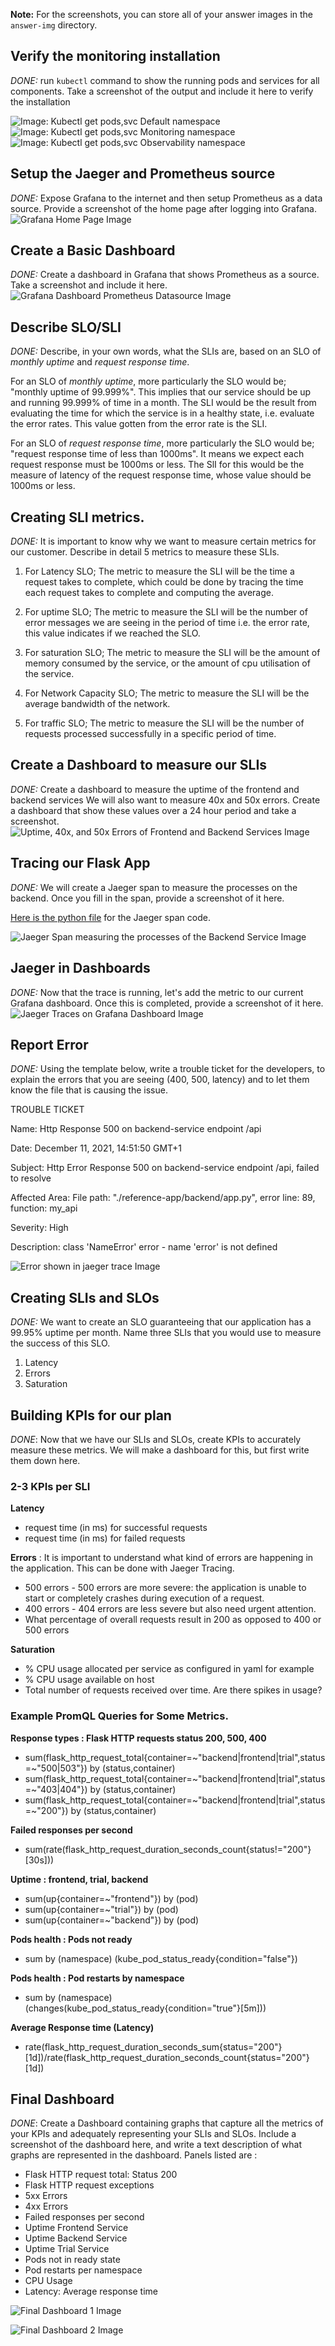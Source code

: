 **Note:** For the screenshots, you can store all of your answer images in the `answer-img` directory.

## Verify the monitoring installation

*DONE:* run `kubectl` command to show the running pods and services for all components. Take a screenshot of the output and include it here to verify the installation

![Image: Kubectl get pods,svc Default namespace](https://github.com/EmekaMomodu/metrics-dashboard/blob/main/answer-img/kubectl-get-pods-svc-n-default.png "Pods and Services for Default namespace")
![Image: Kubectl get pods,svc Monitoring namespace](https://github.com/EmekaMomodu/metrics-dashboard/blob/main/answer-img/kubectl-get-pods-svc-n-moniroring.png "Pods and Services for Monitoring namespace")
![Image: Kubectl get pods,svc Observability namespace](https://github.com/EmekaMomodu/metrics-dashboard/blob/main/answer-img/kubectl-get-pods-svc-n-observability.png "Pods and Services for Observability namespace")

## Setup the Jaeger and Prometheus source
*DONE:* Expose Grafana to the internet and then setup Prometheus as a data source. Provide a screenshot of the home page after logging into Grafana.
![Grafana Home Page Image](https://github.com/EmekaMomodu/metrics-dashboard/blob/main/answer-img/grafana-home-page.png "Grafana Home Page")

## Create a Basic Dashboard
*DONE:* Create a dashboard in Grafana that shows Prometheus as a source. Take a screenshot and include it here.
![Grafana Dashboard Prometheus Datasource Image](https://github.com/EmekaMomodu/metrics-dashboard/blob/main/answer-img/sample-grafana-dashboard-with-prometheus-datasource.png "Grafana Dashboard with Prometheus Datasource")

## Describe SLO/SLI
*DONE:* Describe, in your own words, what the SLIs are, based on an SLO of *monthly uptime* and *request response time*.

For an SLO of  *monthly uptime*, more particularly the SLO would be;  "monthly uptime of 99.999%".
This implies that our service should be up and running 99.999% of time in a month.
The SLI would be the result from evaluating the time for which the service is in a healthy state, i.e. evaluate the error rates. 
This value gotten from the error rate is the SLI.

For an SLO of *request response time*, more particularly the SLO would be;  "request response time of less than 1000ms".
It means we expect each request response must be 1000ms or less. The SlI for this would be the measure of latency
of the request response time, whose value should be 1000ms or less.

## Creating SLI metrics.
*DONE:* It is important to know why we want to measure certain metrics for our customer. Describe in detail 5 metrics to measure these SLIs.

1. For Latency SLO; The metric to measure the SLI will be the time a request takes to complete, which could be done by 
tracing the time each request takes to complete and computing the average.

2. For uptime SLO; The metric to measure the SLI will be the number of error messages we are seeing in the period of time
i.e. the error rate, this value indicates if we reached the SLO.

3. For saturation SLO; The metric to measure the SLI will be the amount of memory consumed by the service, or
the amount of cpu utilisation of the service.

4. For Network Capacity SLO; The metric to measure the SLI will be the average bandwidth of the network.

5. For traffic SLO; The metric to measure the SLI will be the number of requests processed successfully in a specific period of time.

## Create a Dashboard to measure our SLIs
*DONE:* Create a dashboard to measure the uptime of the frontend and backend services We will also want to measure 40x and 50x errors. Create a dashboard that show these values over a 24 hour period and take a screenshot.
![Uptime, 40x, and 50x Errors of Frontend and Backend Services Image](https://github.com/EmekaMomodu/metrics-dashboard/blob/main/answer-img/uptime-40x-50x-errors.png "Uptime, 40x, and 50x Errors of Frontend and Backend Services")

## Tracing our Flask App
*DONE:*  We will create a Jaeger span to measure the processes on the backend. Once you fill in the span, provide a screenshot of it here.

[Here is the python file](reference-app/backend/app.py) for the Jaeger span code.

![Jaeger Span measuring the processes of the Backend Service Image](https://github.com/EmekaMomodu/metrics-dashboard/blob/main/answer-img/Jaeger-Span-of-the-Backend-Service.png "Jaeger Span measuring the processes of the Backend Service")

## Jaeger in Dashboards
*DONE:* Now that the trace is running, let's add the metric to our current Grafana dashboard. Once this is completed, provide a screenshot of it here.
![Jaeger Traces on Grafana Dashboard Image](https://github.com/EmekaMomodu/metrics-dashboard/blob/main/answer-img/jaeger-traces-on-grafana-dashboard.png "Jaeger Traces on Grafana Dashboard")

## Report Error
*DONE:* Using the template below, write a trouble ticket for the developers, to explain the errors that you are seeing (400, 500, latency) and to let them know the file that is causing the issue.

TROUBLE TICKET

Name: Http Response 500 on backend-service endpoint /api

Date: December 11, 2021, 14:51:50 GMT+1

Subject: Http Error Response 500 on backend-service endpoint /api, failed to resolve

Affected Area:  File path: "./reference-app/backend/app.py", 
                error line:  89, 
                function: my_api

Severity: High

Description: class 'NameError' error  - name 'error' is not defined

![Error shown in jaeger trace Image](https://github.com/EmekaMomodu/metrics-dashboard/blob/main/answer-img/Error-shown-in-jaeger-trace.png "Error shown in jaeger trace")


## Creating SLIs and SLOs
*DONE:* We want to create an SLO guaranteeing that our application has a 99.95% uptime per month. Name three SLIs that you would use to measure the success of this SLO.

1. Latency
2. Errors
3. Saturation

## Building KPIs for our plan
*DONE*: Now that we have our SLIs and SLOs, create KPIs to accurately measure these metrics. We will make a dashboard for this, but first write them down here.

### 2-3 KPIs per SLI

**Latency**
- request time (in ms) for successful requests
- request time (in ms) for failed requests

**Errors** : It is important to understand what kind of errors are happening in the application. This can be done with Jaeger Tracing.
- 500 errors - 500 errors are more severe: the application is unable to start or completely crashes during execution of a request.
- 400 errors - 404 errors are less severe but also need urgent attention.
- What percentage of overall requests result in 200 as opposed to 400 or 500 errors

**Saturation**
- % CPU usage allocated per service as configured in yaml for example
- % CPU usage available on host
- Total number of requests received over time. Are there spikes in usage?

### Example PromQL Queries for Some Metrics.

**Response types : Flask HTTP requests status 200, 500, 400**
- sum(flask_http_request_total{container=~"backend|frontend|trial",status=~"500|503"}) by (status,container)
- sum(flask_http_request_total{container=~"backend|frontend|trial",status=~"403|404"}) by (status,container)
- sum(flask_http_request_total{container=~"backend|frontend|trial",status=~"200"}) by (status,container)

**Failed responses per second**
- sum(rate(flask_http_request_duration_seconds_count{status!="200"}[30s]))

**Uptime : frontend, trial, backend**
- sum(up{container=~"frontend"}) by (pod)
- sum(up{container=~"trial"}) by (pod)
- sum(up{container=~"backend"}) by (pod)

**Pods health : Pods not ready**
- sum by (namespace) (kube_pod_status_ready{condition="false"})

**Pods health : Pod restarts by namespace**
- sum by (namespace)(changes(kube_pod_status_ready{condition="true"}[5m]))

**Average Response time (Latency)**
- rate(flask_http_request_duration_seconds_sum{status="200"}[1d])/rate(flask_http_request_duration_seconds_count{status="200"}[1d])


## Final Dashboard
*DONE*: Create a Dashboard containing graphs that capture all the metrics of your KPIs and adequately representing your SLIs and SLOs. Include a screenshot of the dashboard here, and write a text description of what graphs are represented in the dashboard.
Panels listed are :
- Flask HTTP request total: Status 200
- Flask HTTP request exceptions
- 5xx Errors
- 4xx Errors
- Failed responses per second
- Uptime Frontend Service
- Uptime Backend Service
- Uptime Trial Service
- Pods not in ready state
- Pod restarts per namespace
- CPU Usage
- Latency: Average response time

![Final Dashboard 1 Image](https://github.com/EmekaMomodu/metrics-dashboard/blob/main/answer-img/Final-Dashboard-1.png "Final Dashboard 1")

![Final Dashboard 2 Image](https://github.com/EmekaMomodu/metrics-dashboard/blob/main/answer-img/Final-Dashboard-2.png "Final Dashboard 2")



